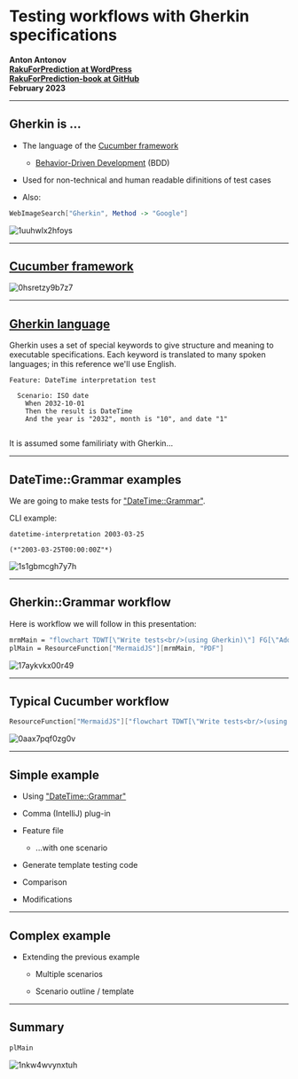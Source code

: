 # Testing workflows with Gherkin specifications

**Anton Antonov   
[RakuForPrediction at WordPress](https://rakuforprediction.wordpress.com)   
[RakuForPrediction-book at GitHub](https://github.com/antononcube/RakuForPrediction-book)   
February 2023**

---

## Gherkin is ...

- The language of the [Cucumber framework](https://cucumber.io)

    - [Behavior-Driven Development](https://en.wikipedia.org/wiki/Behavior-driven_development) (BDD)

- Used for non-technical and human readable difinitions of test cases

- Also:

```mathematica
WebImageSearch["Gherkin", Method -> "Google"]
```

![1uuhwlx2hfoys](Diagrams/1uuhwlx2hfoys.png)

---

## [Cucumber framework](https://cucumber.io)

![0hsretzy9b7z7](Diagrams/0hsretzy9b7z7.png)

---

## [Gherkin language](https://cucumber.io/docs/gherkin/reference/)

Gherkin uses a set of special keywords to give structure and meaning to executable specifications. Each keyword is translated to many spoken languages; in this reference we'll use English.

```gherkin
Feature: DateTime interpretation test

  Scenario: ISO date
    When 2032-10-01
    Then the result is DateTime
    And the year is "2032", month is "10", and date "1"
      
```

It is assumed some familiriaty with Gherkin...

---

## DateTime::Grammar examples

We are going to make tests for ["DateTime::Grammar"](https://github.com/antononcube/Raku-DateTime-Grammar).

CLI example:

```shell
datetime-interpretation 2003-03-25

(*"2003-03-25T00:00:00Z"*)
```

![1s1gbmcgh7y7h](Diagrams/1s1gbmcgh7y7h.png)

---

## Gherkin::Grammar workflow

Here is workflow we will follow in this presentation:

```mathematica
mrmMain = "flowchart TDWT[\"Write tests<br/>(using Gherkin)\"] FG[\"Add glue code<br/>(manual coding)\"]GTC[\"Generate test code<br/>(template)\"]ET[Execute tests]FF>Feature file]GG[[Gherkin::Grammar]]TF>Test file]WT --> GTC --> FGWT -.-> FFGTC -.- |gherkin-interpret|GGFF -.-> GGGG -.->  TFFG -.- TFFG --> ET";
plMain = ResourceFunction["MermaidJS"][mrmMain, "PDF"]
```

![17aykvkx00r49](Diagrams/17aykvkx00r49.png)

---

## Typical Cucumber workflow

```mathematica
ResourceFunction["MermaidJS"]["flowchart TDWT[\"Write tests<br/>(using Gherkin)\"] FG[Fill-in glue code]GC[Glue connection]ET[Execute tests]FF>Feature file]CF[[Cucumber framework]]TF>Test code]WT --> FGFG -.- |preparation|GCWT -.-> FFGC -.- |preparation|CFFF -.-> CFCF -.-> TFTF -.-> CFFG --> ETET -.-> |execution|GCGC -.-> |execution|CF", "PDF", ImageSize -> 700]
```

![0aax7pqf0zg0v](Diagrams/0aax7pqf0zg0v.png)

---

## Simple example

- Using ["DateTime::Grammar"](https://github.com/antononcube/Raku-DateTime-Grammar)

- Comma (IntelliJ) plug-in

- Feature file

    - ...with one scenario

- Generate template testing code

-  Comparison

- Modifications

---

## Complex example

- Extending the previous example

    - Multiple scenarios

    - Scenario outline / template

---

## Summary

```mathematica
plMain
```

![1nkw4wvynxtuh](Diagrams/1nkw4wvynxtuh.png)